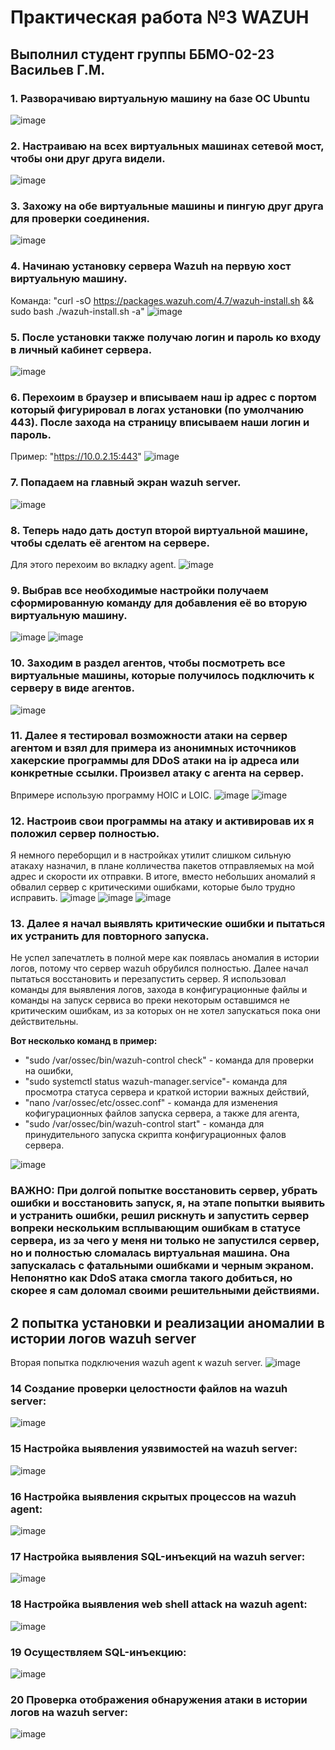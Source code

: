 # Практическая работа №3 WAZUH
## Выполнил студент группы ББМО-02-23 Васильев Г.М.

### 1. Разворачиваю виртуальную машину на базе ОС Ubuntu
![image](https://github.com/Archangel15520/sssl3/blob/main/screenshot/1.JPG)

### 2. Настраиваю на всех виртуальных машинах сетевой мост, чтобы они друг друга видели. 
![image](https://github.com/Archangel15520/sssl3/blob/main/screenshot/2.JPG)

### 3. Захожу на обе виртуальные машины и пингую друг друга для проверки соединения.  
![image](https://github.com/Archangel15520/sssl3/blob/main/screenshot/3.JPG)

### 4. Начинаю установку сервера Wazuh на первую хост виртуальную машину.
Команда: "curl -sO https://packages.wazuh.com/4.7/wazuh-install.sh && sudo bash ./wazuh-install.sh -a"
![image](https://github.com/Archangel15520/sssl3/blob/main/screenshot/4.JPG)

### 5. После установки также получаю логин и пароль ко входу в личный кабинет сервера.
![image](https://github.com/Archangel15520/sssl3/blob/main/screenshot/5.JPG)

### 6. Перехоим в браузер и вписываем наш ip адрес с портом который фигурировал в логах установки (по умолчанию 443). После захода на страницу вписываем наши логин и пароль. 
Пример: "https://10.0.2.15:443"
![image](https://github.com/Archangel15520/sssl3/blob/main/screenshot/6.JPG)

### 7. Попадаем на главный экран wazuh server.
![image](https://github.com/Archangel15520/sssl3/blob/main/screenshot/7.JPG)

### 8. Теперь надо дать доступ второй виртуальной машине, чтобы сделать её агентом на сервере. 
Для этого перехоим во вкладку agent.
![image](https://github.com/Archangel15520/sssl3/blob/main/screenshot/8.JPG)

### 9. Выбрав все необходимые настройки получаем сформированную команду для добавления её во вторую виртуальную машину. 
![image](https://github.com/Archangel15520/sssl3/blob/main/screenshot/9.JPG)
![image](https://github.com/Archangel15520/sssl3/blob/main/screenshot/10.JPG)

### 10. Заходим в раздел агентов, чтобы посмотреть все виртуальные машины, которые получилось подключить к серверу в виде агентов.
![image](https://github.com/Archangel15520/sssl3/blob/main/screenshot/17.JPG)

### 11. Далее я тестировал возможности атаки на сервер агентом и взял для примера из анонимных источников хакерские программы для DDoS атаки на ip адреса или конкретные ссылки. Произвел атаку с агента на сервер. 
Впримере использую программу HOIC и LOIC. 
![image](https://github.com/Archangel15520/sssl3/blob/main/screenshot/11.JPG)
![image](https://github.com/Archangel15520/sssl3/blob/main/screenshot/12.JPG)

### 12. Настроив свои программы на атаку и активировав их я положил сервер полностью.
Я немного переборщил и в настройках утилит слишком сильную атакаху назначил, в плане колличества пакетов отправляемых на мой адрес и скорости их отправки. В итоге, вместо небольших аномалий я обвалил сервер с критическими ошибками, которые было трудно исправить.
![image](https://github.com/Archangel15520/sssl3/blob/main/screenshot/13.JPG)
![image](https://github.com/Archangel15520/sssl3/blob/main/screenshot/14.JPG)
![image](https://github.com/Archangel15520/sssl3/blob/main/screenshot/15.JPG)

### 13. Далее я начал выявлять критические ошибки и пытаться их устранить для повторного запуска. 
Не успел запечатлеть в полной мере как появлась аномалия в истории логов, потому что сервер wazuh обрубился полностью. 
Далее начал пытаться восстановить и перезапустить сервер. Я использовал команды для выявления логов, захода в конфигурационные файлы и команды на запуск сервиса во преки некоторым оставшимся не критическим ошибкам, из за которых он не хотел запускаться пока они действительны.  

**Вот несколько команд в пример:**
* "sudo /var/ossec/bin/wazuh-control check" - команда для проверки на ошибки,
* "sudo systemctl status wazuh-manager.service"- команда для просмотра статуса сервера и краткой истории важных действий,
* "nano /var/ossec/etc/ossec.conf" - команда для изменения кофигурационных файлов запуска сервера, а также для агента,
* "sudo /var/ossec/bin/wazuh-control start" - команда для принудительного запуска скрипта конфигурационных фалов сервера.
  
![image](https://github.com/Archangel15520/sssl3/blob/main/screenshot/16.JPG)

### ВАЖНО: При долгой попытке восстановить сервер, убрать ошибки и восстановить запуск, я, на этапе попытки выявить и устранить ошибки, решил рискнуть и запустить сервер вопреки нескольким всплывающим ошибкам в статусе сервера, из за чего у меня ни только не запустился сервер, но и полностью сломалась виртуальная машина. Она запускалась с фатальными ошибками и черным экраном. Непонятно как DdoS атака смогла такого добиться, но скорее я сам доломал своими решительными действиями. 

## 2 попытка установки и реализации аномалии в истории логов wazuh server
Вторая попытка подключения wazuh agent к wazuh server.
![image](https://github.com/Archangel15520/sssl3/blob/main/screenshot/22.JPG)

### 14 Создание проверки целостности файлов на wazuh server:

![image](https://github.com/Archangel15520/sssl3/blob/main/screenshot/23.JPG)

### 15 Настройка выявления уязвимостей на wazuh server:

![image](https://github.com/Archangel15520/sssl3/blob/main/screenshot/24.JPG)

### 16 Настройка выявления скрытых процессов на wazuh agent:

![image](https://github.com/Archangel15520/sssl3/blob/main/screenshot/25.JPG)

### 17 Настройка выявления SQL-инъекций на wazuh server:

![image](https://github.com/Archangel15520/sssl3/blob/main/screenshot/26.JPG)

### 18 Настройка выявления web shell attack на wazuh agent:

![image](https://github.com/Archangel15520/sssl3/blob/main/screenshot/27.JPG)

### 19 Осуществляем SQL-инъекцию:

![image](https://github.com/Archangel15520/sssl3/blob/main/screenshot/28.JPG)

### 20 Проверка отображения обнаружения атаки в истории логов на wazuh server:

![image](https://github.com/Archangel15520/sssl3/blob/main/screenshot/21.JPG)

